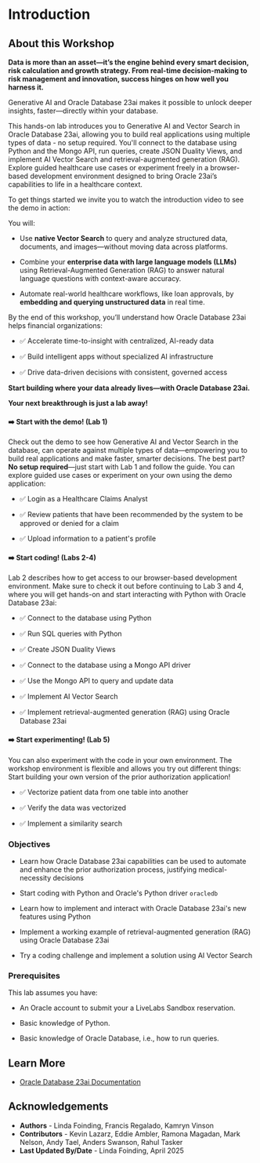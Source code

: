 # Introduction

## About this Workshop

**Data is more than an asset—it’s the engine behind every smart decision, risk calculation and growth strategy. From real-time decision-making to risk management and innovation, success hinges on how well you harness it.**

Generative AI and Oracle Database 23ai makes it possible to unlock deeper insights, faster—directly within your database.

This hands-on lab introduces you to Generative AI and Vector Search in Oracle Database 23ai, allowing you to build real applications using multiple types of data - no setup required. You'll connect to the database using Python and the Mongo API, run queries, create JSON Duality Views, and implement AI Vector Search and retrieval-augmented generation (RAG). Explore guided healthcare use cases or experiment freely in a browser-based development environment designed to bring Oracle 23ai’s capabilities to life in a healthcare context.

To get things started we invite you to watch the introduction video to see the demo in action:

[](videohub:1_mg30brw3:medium)

You will:
  *	Use **native Vector Search** to query and analyze structured data, documents, and images—without moving data across platforms.

  *	Combine your **enterprise data with large language models (LLMs)** using Retrieval-Augmented Generation (RAG) to answer natural language questions with context-aware accuracy.

  * Automate real-world healthcare workflows, like loan approvals, by **embedding and querying unstructured data** in real time.

By the end of this workshop, you’ll understand how Oracle Database 23ai helps financial organizations:

  * ✅ Accelerate time-to-insight with centralized, AI-ready data

  * ✅ Build intelligent apps without specialized AI infrastructure

  * ✅ Drive data-driven decisions with consistent, governed access


**Start building where your data already lives—with Oracle Database 23ai.** 

**Your next breakthrough is just a lab away!**


#### ➡️ **Start with the demo! (Lab 1)**

Check out the demo to see how Generative AI and Vector Search in the database, can operate against multiple types of data—empowering you to build real applications and make faster, smarter decisions. The best part? **No setup required**—just start with Lab 1 and follow the guide. You can explore guided use cases or experiment on your own using the demo application:

  * ✅ Login as a Healthcare Claims Analyst

  * ✅ Review patients that have been recommended by the system to be approved or denied for a claim

  * ✅ Upload information to a patient's profile

#### ➡️ **Start coding! (Labs 2-4)**

Lab 2 describes how to get access to our browser-based development environment. Make sure to check it out before continuing to Lab 3 and 4, where you will get hands-on and start interacting with Python with Oracle Database 23ai:

  * ✅ Connect to the database using Python

  * ✅ Run SQL queries with Python

  * ✅ Create JSON Duality Views

  * ✅ Connect to the database using a Mongo API driver

  * ✅ Use the Mongo API to query and update data

  * ✅ Implement AI Vector Search

  * ✅ Implement retrieval-augmented generation (RAG) using Oracle Database 23ai

#### ➡️ **Start experimenting! (Lab 5)**

You can also experiment with the code in your own environment. The workshop environment is flexible and allows you try out different things: Start building your own version of the prior authorization application!

  * ✅ Vectorize patient data from one table into another

  * ✅ Verify the data was vectorized

  * ✅ Implement a similarity search

### Objectives

* Learn how Oracle Database 23ai capabilities can be used to automate and enhance the prior authorization process, justifying medical-necessity decisions

* Start coding with Python and Oracle's Python driver `oracledb`

* Learn how to implement and interact with Oracle Database 23ai's new features using Python

* Implement a working example of retrieval-augmented generation (RAG) using Oracle Database 23ai

* Try a coding challenge and implement a solution using AI Vector Search

### Prerequisites

This lab assumes you have:

* An Oracle account to submit your a LiveLabs Sandbox reservation.

* Basic knowledge of Python.

* Basic knowledge of Oracle Database, i.e., how to run queries.

## Learn More

* [Oracle Database 23ai Documentation](https://docs.oracle.com/en/database/oracle/oracle-database/23/)

## Acknowledgements
* **Authors** - Linda Foinding, Francis Regalado, Kamryn Vinson
* **Contributors** - Kevin Lazarz, Eddie Ambler, Ramona Magadan, Mark Nelson, Andy Tael, Anders Swanson, Rahul Tasker
* **Last Updated By/Date** - Linda Foinding, April 2025